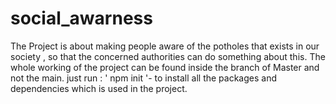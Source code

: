# social_awarness
The Project is about making people aware of the potholes that exists in our society , so that the concerned authorities can do something about this.
The whole working of the project can be found inside the branch of Master and not the main. just run : ' npm init '- to install all the packages and dependencies which is used in the project.
